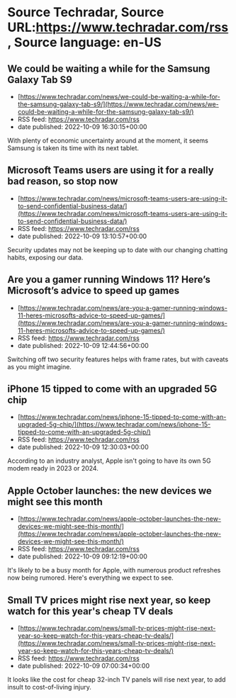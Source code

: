 # Source Techradar, Source URL:https://www.techradar.com/rss, Source language: en-US

## We could be waiting a while for the Samsung Galaxy Tab S9
 - [https://www.techradar.com/news/we-could-be-waiting-a-while-for-the-samsung-galaxy-tab-s9/](https://www.techradar.com/news/we-could-be-waiting-a-while-for-the-samsung-galaxy-tab-s9/)
 - RSS feed: https://www.techradar.com/rss
 - date published: 2022-10-09 16:30:15+00:00

With plenty of economic uncertainty around at the moment, it seems Samsung is taken its time with its next tablet.

## Microsoft Teams users are using it for a really bad reason, so stop now
 - [https://www.techradar.com/news/microsoft-teams-users-are-using-it-to-send-confidential-business-data/](https://www.techradar.com/news/microsoft-teams-users-are-using-it-to-send-confidential-business-data/)
 - RSS feed: https://www.techradar.com/rss
 - date published: 2022-10-09 13:10:57+00:00

Security updates may not be keeping up to date with our changing chatting habits, exposing our data.

## Are you a gamer running Windows 11? Here’s Microsoft’s advice to speed up games
 - [https://www.techradar.com/news/are-you-a-gamer-running-windows-11-heres-microsofts-advice-to-speed-up-games/](https://www.techradar.com/news/are-you-a-gamer-running-windows-11-heres-microsofts-advice-to-speed-up-games/)
 - RSS feed: https://www.techradar.com/rss
 - date published: 2022-10-09 12:44:56+00:00

Switching off two security features helps with frame rates, but with caveats as you might imagine.

## iPhone 15 tipped to come with an upgraded 5G chip
 - [https://www.techradar.com/news/iphone-15-tipped-to-come-with-an-upgraded-5g-chip/](https://www.techradar.com/news/iphone-15-tipped-to-come-with-an-upgraded-5g-chip/)
 - RSS feed: https://www.techradar.com/rss
 - date published: 2022-10-09 12:30:03+00:00

According to an industry analyst, Apple isn't going to have its own 5G modem ready in 2023 or 2024.

## Apple October launches: the new devices we might see this month
 - [https://www.techradar.com/news/apple-october-launches-the-new-devices-we-might-see-this-month/](https://www.techradar.com/news/apple-october-launches-the-new-devices-we-might-see-this-month/)
 - RSS feed: https://www.techradar.com/rss
 - date published: 2022-10-09 09:12:19+00:00

It's likely to be a busy month for Apple, with numerous product refreshes now being rumored. Here's everything we expect to see.

## Small TV prices might rise next year, so keep watch for this year's cheap TV deals
 - [https://www.techradar.com/news/small-tv-prices-might-rise-next-year-so-keep-watch-for-this-years-cheap-tv-deals/](https://www.techradar.com/news/small-tv-prices-might-rise-next-year-so-keep-watch-for-this-years-cheap-tv-deals/)
 - RSS feed: https://www.techradar.com/rss
 - date published: 2022-10-09 07:00:34+00:00

It looks like the cost for cheap 32-inch TV panels will rise next year, to add insult to cost-of-living injury.
